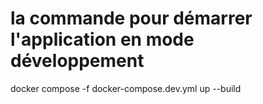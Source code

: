 # la commande pour démarrer l'application en mode développement
docker compose -f docker-compose.dev.yml up --build

